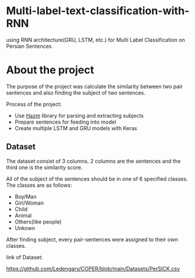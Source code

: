 # Multi-label-text-classification-with-RNN
using RNN architecture(GRU, LSTM, etc.) for Multi Label Classification on Persian Sentences  

# About the project

The purpose of the project was calculate the similarity between two pair sentences and also finding the subject of two sentences.

Process of the project:
* Use [Hazm](https://github.com/roshan-research/hazm) library for parsing and extracting subjects
* Prepare sentences for feeding into model
* Create multiple LSTM and GRU models with Keras

## Dataset

The dataset consist of 3 columns. 2 columns are the sentences and the third one is the similarity score.

All of the subject of the sentences should be in one of 6 specified classes. The classes are as follows:
* Boy/Man
* Girl/Woman
* Child
* Animal
* Others(like people)
* Unkown

After finding subject, every pair-sentences were assigned to their own classes.

link of Dataset:

https://github.com/Ledengary/COPER/blob/main/Datasets/PerSICK.csv
